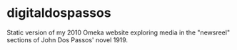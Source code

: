# digitaldospassos
Static version of my 2010 Omeka website exploring media in the "newsreel" sections of John Dos Passos' novel 1919.
